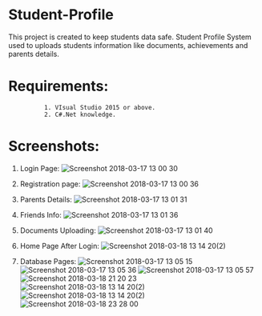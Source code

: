 # Student-Profile
This project is created to keep students data safe. Student Profile System used to uploads students information like documents, achievements and parents details.
# Requirements:
              1. VIsual Studio 2015 or above.
              2. C#.Net knowledge.
# Screenshots:
1. Login Page:
![Screenshot 2018-03-17 13 00 30](https://user-images.githubusercontent.com/42617411/72750314-8c41ed80-3be2-11ea-9141-243162d39d80.png)

2. Registration page:
![Screenshot 2018-03-17 13 00 36](https://user-images.githubusercontent.com/42617411/72750337-9cf26380-3be2-11ea-9abe-d956489fde7f.png)

3. Parents Details:
![Screenshot 2018-03-17 13 01 31](https://user-images.githubusercontent.com/42617411/72750350-aaa7e900-3be2-11ea-9ac4-647f17e3a968.png)

4. Friends Info:
![Screenshot 2018-03-17 13 01 36](https://user-images.githubusercontent.com/42617411/72750388-beebe600-3be2-11ea-9e4f-96036802baca.png)

5. Documents Uploading:
![Screenshot 2018-03-17 13 01 40](https://user-images.githubusercontent.com/42617411/72750425-d1feb600-3be2-11ea-92ed-43102708762d.png)

6. Home Page After Login:
![Screenshot 2018-03-18 13 14 20(2)](https://user-images.githubusercontent.com/42617411/72750476-f22e7500-3be2-11ea-951a-c02b9dac5865.png)

7. Database Pages:
![Screenshot 2018-03-17 13 05 15](https://user-images.githubusercontent.com/42617411/72750564-39b50100-3be3-11ea-9a78-7b4c32e40308.png)
![Screenshot 2018-03-17 13 05 36](https://user-images.githubusercontent.com/42617411/72750573-3f124b80-3be3-11ea-9f50-d1c504c58928.png)
![Screenshot 2018-03-17 13 05 57](https://user-images.githubusercontent.com/42617411/72750575-420d3c00-3be3-11ea-94ea-6a5f36248e2a.png)
![Screenshot 2018-03-18 21 20 23](https://user-images.githubusercontent.com/42617411/72750585-476a8680-3be3-11ea-9144-18ce9fe95191.png)
![Screenshot 2018-03-18 13 14 20(2)](https://user-images.githubusercontent.com/42617411/72750476-f22e7500-3be2-11ea-951a-c02b9dac5865.png)
![Screenshot 2018-03-18 13 14 20(2)](https://user-images.githubusercontent.com/42617411/72750476-f22e7500-3be2-11ea-951a-c02b9dac5865.png)
![Screenshot 2018-03-18 23 28 00](https://user-images.githubusercontent.com/42617411/72750594-4afe0d80-3be3-11ea-8923-c677b19a32fc.png)
